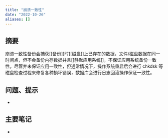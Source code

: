 ```yaml
---
title: "崩溃一致性"
date: "2022-10-26"
aliases: []
---
```

## 摘要
崩溃一致性备份会捕获[[备份]]时[[磁盘]]上已存在的数据，文件/磁盘数据在同一时间点，但不会备份内存数据并且[[静默应用系统]]，不保证应用系统备份一致性。尽管并未保证应用一致性，但通常情况下，操作系统重启后会进行 chkdsk 等磁盘检查过程来修复各种损坏错误，数据库会进行日志回滚操作保证一致性。

## 问题、提示
-  

## 主要笔记
-  

